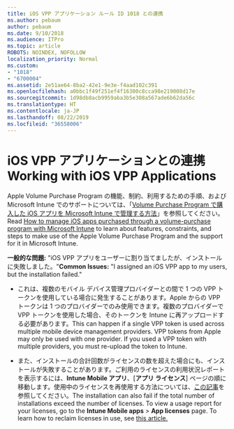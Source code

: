 ```yaml
---
title: iOS VPP アプリケーション ルール ID 1018 との連携
ms.author: pebaum
author: pebaum
ms.date: 9/10/2018
ms.audience: ITPro
ms.topic: article
ROBOTS: NOINDEX, NOFOLLOW
localization_priority: Normal
ms.custom:
- "1018"
- "6700004"
ms.assetid: 2e51ae64-8ba2-42e1-9e3e-f4aad102c391
ms.openlocfilehash: a0bbc1f49f251ef4f16300c8cca98e219008d17e
ms.sourcegitcommit: 1d98db8acb9959aba3b5e308a567ade6b62da56c
ms.translationtype: HT
ms.contentlocale: ja-JP
ms.lasthandoff: 08/22/2019
ms.locfileid: "36558006"
---
```

# <a name="working-with-ios-vpp-applications"></a><span data-ttu-id="b8724-102">iOS VPP アプリケーションとの連携</span><span class="sxs-lookup"><span data-stu-id="b8724-102">Working with iOS VPP Applications</span></span>

<span data-ttu-id="b8724-103">Apple Volume Purchase Program の機能、制約、利用するための手順、および Microsoft Intune でのサポートについては、「[Volume Purchase Program で購入した iOS アプリを Microsoft Intune で管理する方法](https://docs.microsoft.com/intune/vpp-apps-ios)」を参照してください。</span><span class="sxs-lookup"><span data-stu-id="b8724-103">Read [How to manage iOS apps purchased through a volume-purchase program with Microsoft Intune](https://docs.microsoft.com/intune/vpp-apps-ios) to learn about features, constraints, and steps to make use of the Apple Volume Purchase Program and the support for it in Microsoft Intune.</span></span>
  
 <span data-ttu-id="b8724-104">**一般的な問題:** "iOS VPP アプリをユーザーに割り当てましたが、インストールに失敗しました。"</span><span class="sxs-lookup"><span data-stu-id="b8724-104">**Common Issues:** "I assigned an iOS VPP app to my users, but the installation failed."</span></span>
  
- <span data-ttu-id="b8724-p101">これは、複数のモバイル デバイス管理プロバイダーとの間で 1 つの VPP トークンを使用している場合に発生することがあります。Apple からの VPP トークンは 1 つのプロバイダーでのみ使用できます。複数のプロバイダーで VPP トークンを使用した場合、そのトークンを Intune に再アップロードする必要があります。</span><span class="sxs-lookup"><span data-stu-id="b8724-p101">This can happen if a single VPP token is used across multiple mobile device management providers. VPP tokens from Apple may only be used with one provider. If you used a VPP token with multiple providers, you must re-upload the token to Intune.</span></span>

- <span data-ttu-id="b8724-p102">また、インストールの合計回数がライセンスの数を超えた場合にも、インストールが失敗することがあります。ご利用のライセンスの利用状況レポートを表示するには、**Intune Mobile アプリ**、[**アプリ ライセンス**] ページの順に移動します。使用中のライセンスを再使用する方法については、[この記事](https://docs.microsoft.com/intune/vpp-apps-ios#revoking-app-licenses-and-deleting-tokens)を参照してください。</span><span class="sxs-lookup"><span data-stu-id="b8724-p102">The installation can also fail if the total number of installations exceed the number of licenses. To view a usage report for your licenses, go to the **Intune Mobile apps** \> **App licenses** page. To learn how to reclaim licenses in use, see [this article.](https://docs.microsoft.com/intune/vpp-apps-ios#revoking-app-licenses-and-deleting-tokens)</span></span>
